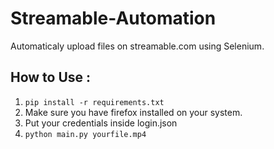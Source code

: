 # Streamable-Automation
Automaticaly upload files on streamable.com using Selenium.

## How to Use :
1. ```pip install -r requirements.txt```
2. Make sure you have firefox installed on your system.
3. Put your credentials inside login.json
4. ```python main.py yourfile.mp4```
